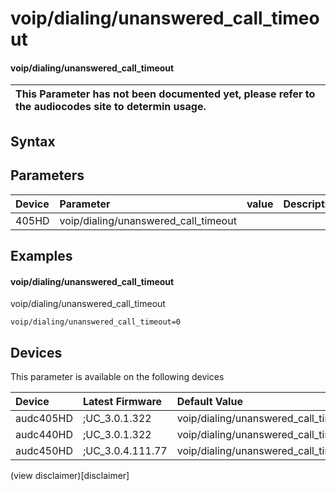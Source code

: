 ﻿---
description: voip/dialing/unanswered_call_timeout
search: false
---

# voip/dialing/unanswered_call_timeout

#### voip/dialing/unanswered_call_timeout


| This Parameter has not been documented yet, please refer to the audiocodes site to determin usage.  | 
| :--- |

## Syntax

## Parameters
|Device|Parameter|value|Description|
|:---|:---|:---|:---|
| 405HD | voip/dialing/unanswered_call_timeout |  |  |

## Examples
#### voip/dialing/unanswered_call_timeout

voip/dialing/unanswered_call_timeout

```
voip/dialing/unanswered_call_timeout=0
```

## Devices
This parameter is available on the following devices

| Device | Latest Firmware | Default Value |
|:---|:---|:---|
| audc405HD | ;UC_3.0.1.322 | voip/dialing/unanswered_call_timeout=0 
| audc440HD | ;UC_3.0.1.322 | voip/dialing/unanswered_call_timeout=0 
| audc450HD | ;UC_3.0.4.111.77 | voip/dialing/unanswered_call_timeout=0 

(view disclaimer)[disclaimer]
